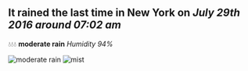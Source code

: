 ## It rained the last time in New York on *July 29th 2016 around 07:02 am*
💧💧💧  **moderate rain** *Humidity 94%*

![moderate rain](http://openweathermap.org/img/w/10d.png) ![mist](http://openweathermap.org/img/w/50d.png)
